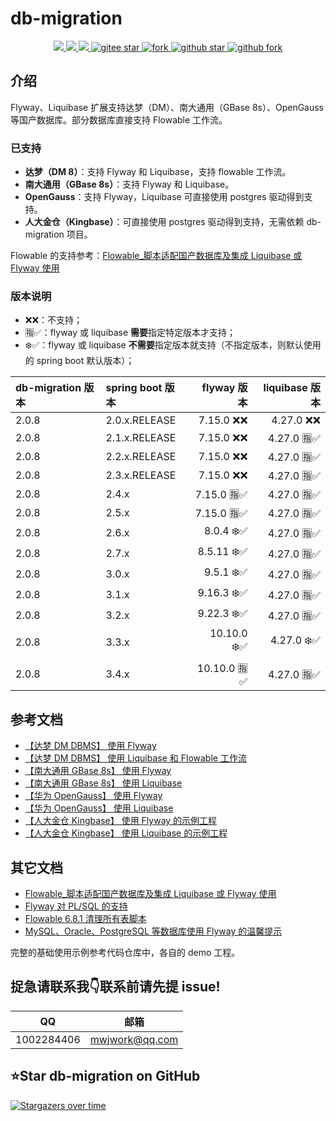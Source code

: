 # db-migration
<p align="center">
    <a target="_blank" href="https://search.maven.org/search?q=g:%22com.github.mengweijin%22%20AND%20a:%22db-migration%22">
        <img src="https://img.shields.io/maven-central/v/com.github.mengweijin/db-migration?label=db-migration&color=blue" />
    </a>
	<a target="_blank" href="https://github.com/mengweijin/db-migration/blob/master/LICENSE">
		<img src="https://img.shields.io/badge/license-Apache2.0-blue.svg" />
	</a>
	<a target="_blank" href="https://www.oracle.com/technetwork/java/javase/downloads/index.html">
		<img src="https://img.shields.io/badge/JDK-8+-green.svg" />
	</a>
	<a target="_blank" href="https://gitee.com/mengweijin/db-migration/stargazers">
		<img src="https://gitee.com/mengweijin/db-migration/badge/star.svg?theme=dark" alt='gitee star'/>
	</a>
    <a href='https://gitee.com/mengweijin/db-migration/members'>
        <img src='https://gitee.com/mengweijin/db-migration/badge/fork.svg?theme=dark' alt='fork'>
    </a>
	<a target="_blank" href='https://github.com/mengweijin/db-migration'>
		<img src="https://img.shields.io/github/stars/mengweijin/db-migration?style=social" alt="github star"/>
	</a>
	<a target="_blank" href='https://github.com/mengweijin/db-migration'>
		<img src="https://img.shields.io/github/forks/mengweijin/db-migration?style=social" alt="github fork"/>
	</a>
</p>

## 介绍
Flyway、Liquibase 扩展支持达梦（DM）、南大通用（GBase 8s）、OpenGauss 等国产数据库。部分数据库直接支持 Flowable 工作流。

### 已支持

- **达梦（DM 8）**：支持 Flyway 和 Liquibase，支持 flowable 工作流。
- **南大通用（GBase 8s）**：支持 Flyway 和 Liquibase。
- **OpenGauss**：支持 Flyway，Liquibase 可直接使用 postgres 驱动得到支持。
- **人大金仓（Kingbase）**：可直接使用 postgres 驱动得到支持，无需依赖 db-migration 项目。

Flowable 的支持参考：[Flowable_脚本适配国产数据库及集成 Liquibase 或 Flyway 使用](./docs/z_flowable_sql_supported_database_in_china_local.md)

### 版本说明

- ❌❌：不支持；
- 🈯✅：flyway 或 liquibase **需要**指定特定版本才支持；
- ❄️✅：flyway 或 liquibase **不需要**指定版本就支持（不指定版本，则默认使用的 spring boot 默认版本）；

| db-migration 版本 | spring boot 版本 |   flyway 版本 | liquibase 版本 |
|:----------------|:---------------|------------:|-------------:|
| 2.0.8           | 2.0.x.RELEASE  |   7.15.0 ❌❌ |    4.27.0 ❌❌ |
| 2.0.8           | 2.1.x.RELEASE  |   7.15.0 ❌❌ |   4.27.0 🈯✅ | 
| 2.0.8           | 2.2.x.RELEASE  |   7.15.0 ❌❌ |   4.27.0 🈯✅ | 
| 2.0.8           | 2.3.x.RELEASE  |   7.15.0 ❌❌ |   4.27.0 🈯✅ | 
| 2.0.8           | 2.4.x          |  7.15.0 🈯✅ |   4.27.0 🈯✅ |  
| 2.0.8           | 2.5.x          |  7.15.0 🈯✅ |   4.27.0 🈯✅ |  
| 2.0.8           | 2.6.x          |   8.0.4 ❄️✅ |   4.27.0 🈯✅ | 
| 2.0.8           | 2.7.x          |  8.5.11 ❄️✅ |   4.27.0 🈯✅ | 
| 2.0.8           | 3.0.x          |   9.5.1 ❄️✅ |   4.27.0 🈯✅ | 
| 2.0.8           | 3.1.x          |  9.16.3 ❄️✅ |   4.27.0 🈯✅ | 
| 2.0.8           | 3.2.x          |  9.22.3 ❄️✅ |   4.27.0 🈯✅ | 
| 2.0.8           | 3.3.x          | 10.10.0 ❄️✅ |   4.27.0 ❄️✅ |
| 2.0.8           | 3.4.x          | 10.10.0 🈯✅ |   4.27.0 🈯✅ |

## 参考文档

- [【达梦 DM DBMS】 使用 Flyway](./docs/dm_use_flyway.md)
- [【达梦 DM DBMS】 使用 Liquibase 和 Flowable 工作流](./docs/dm_use_liquibase_flowable.md)
- [【南大通用 GBase 8s】 使用 Flyway](./docs/gbase8s_use_flyway.md)
- [【南大通用 GBase 8s】 使用 Liquibase](./docs/gbase8s_use_liquibase.md)
- [【华为 OpenGauss】 使用 Flyway](./docs/opengauss_use_flyway.md)
- [【华为 OpenGauss】 使用 Liquibase](./docs/opengauss_use_liquibase.md)
- [【人大金仓 Kingbase】 使用 Flyway 的示例工程](./demo-kingbase/kingbase-flyway)
- [【人大金仓 Kingbase】 使用 Liquibase 的示例工程](./demo-kingbase/kingbase-liquibase)

## 其它文档
- [Flowable_脚本适配国产数据库及集成 Liquibase 或 Flyway 使用](./docs/z_flowable_sql_supported_database_in_china_local.md)
- [Flyway 对 PL/SQL 的支持](./docs/z_flyway_supported_for_PL-SQL.md)
- [Flowable 6.8.1 清理所有表脚本](./flowable/6.8.1.flowable.all.drop.sql)
- [MySQL、Oracle、PostgreSQL 等数据库使用 Flyway 的温馨提示](./docs/z_flyway_supported_database_notes.md)

完整的基础使用示例参考代码仓库中，各自的 demo 工程。

## 捉急请联系我👇联系前请先提 issue!
|     QQ      |       邮箱        |
|:-----------:|:---------------:|
| 1002284406  | mwjwork@qq.com  |

## ⭐Star db-migration on GitHub

[![Stargazers over time](https://starchart.cc/mengweijin/db-migration.svg)](https://starchart.cc/mengweijin/db-migration)
